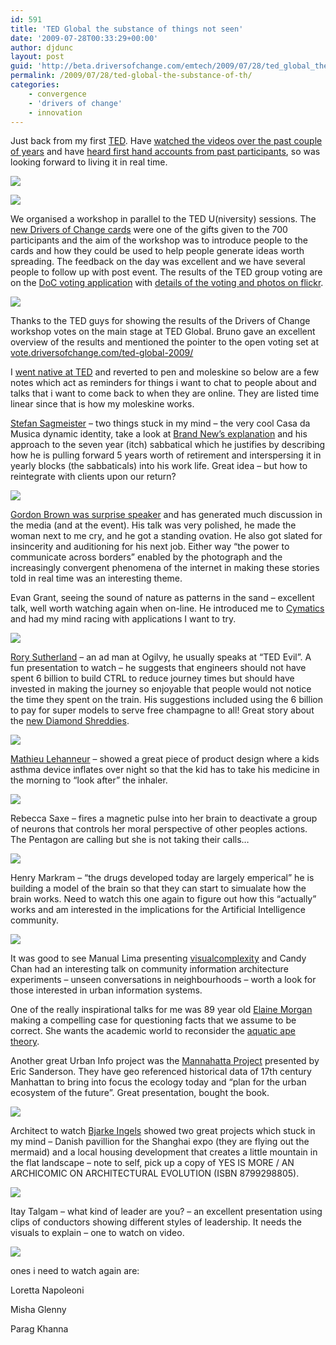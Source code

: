 ```yaml
---
id: 591
title: 'TED Global the substance of things not seen'
date: '2009-07-28T00:33:29+00:00'
author: djdunc
layout: post
guid: 'http://beta.driversofchange.com/emtech/2009/07/28/ted_global_the_substance_of_th/'
permalink: /2009/07/28/ted-global-the-substance-of-th/
categories:
    - convergence
    - 'drivers of change'
    - innovation
---
```


Just back from my first [TED](http://conferences.ted.com/TEDGlobal2009/). Have [watched the videos over the past couple of years](http://www.ted.com/) and have [heard first hand accounts from past participants](http://innovationforum.spy.co.uk/Conferences09Redux/), so was looking forward to living it in real time.

![](https://i0.wp.com/farm3.static.flickr.com/2494/3757032717_a0ee2a6fba.jpg?w=1170)

![](https://i0.wp.com/farm3.static.flickr.com/2667/3757033725_ac648bee48.jpg?w=1170)

We organised a workshop in parallel to the TED U(niversity) sessions. The [new Drivers of Change cards](http://www.driversofchange.com/doc/) were one of the gifts given to the 700 participants and the aim of the workshop was to introduce people to the cards and how they could be used to help people generate ideas worth spreading. The feedback on the day was excellent and we have several people to follow up with post event. The results of the TED group voting are on the [DoC voting application](http://vote.driversofchange.com/ted-global-2009-workshop/) with [details of the voting and photos on flickr](http://www.flickr.com/photos/pseudonomad/sets/72157621711503707/).

![](https://i0.wp.com/farm4.static.flickr.com/3535/3757808970_04c614f19a.jpg?w=1170)

Thanks to the TED guys for showing the results of the Drivers of Change workshop votes on the main stage at TED Global. Bruno gave an excellent overview of the results and mentioned the pointer to the open voting set at [vote.driversofchange.com/ted-global-2009/](http://vote.driversofchange.com/ted-global-2009/)

I [went native at TED](http://conferences.ted.com/TEDGlobal2009/plan_your_ted/) and reverted to pen and moleskine so below are a few notes which act as reminders for things i want to chat to people about and talks that i want to come back to when they are online. They are listed time linear since that is how my moleskine works.

[Stefan Sagmeister](http://blog.ted.com/2009/07/twitter_snapsho_15.php) – two things stuck in my mind – the very cool Casa da Musica dynamic identity, take a look at [Brand New’s explanation](http://www.underconsideration.com/brandnew/archives/the_17_sides_of_a_cultural_ide.php) and his approach to the seven year (itch) sabbatical which he justifies by describing how he is pulling forward 5 years worth of retirement and interspersing it in yearly blocks (the sabbaticals) into his work life. Great idea – but how to reintegrate with clients upon our return?

![](https://i0.wp.com/www.underconsideration.com/brandnew/archives/casadamusica_color_01.jpg?w=1170)

[Gordon Brown was surprise speaker](http://www.ted.com/talks/gordon_brown.html) and has generated much discussion in the media (and at the event). His talk was very polished, he made the woman next to me cry, and he got a standing ovation. He also got slated for insincerity and auditioning for his next job. Either way “the power to communicate across borders” enabled by the photograph and the increasingly convergent phenomena of the internet in making these stories told in real time was an interesting theme.

Evan Grant, seeing the sound of nature as patterns in the sand – excellent talk, well worth watching again when on-line. He introduced me to [Cymatics](http://en.wikipedia.org/wiki/Cymatics) and had my mind racing with applications I want to try.

![](https://i0.wp.com/farm3.static.flickr.com/2522/3760056544_5abc9b2c63.jpg?w=1170)

[Rory Sutherland](http://blog.ted.com/2009/07/session_2_runni_6.php) – an ad man at Ogilvy, he usually speaks at “TED Evil”. A fun presentation to watch – he suggests that engineers should not have spent 6 billion to build CTRL to reduce journey times but should have invested in making the journey so enjoyable that people would not notice the time they spent on the train. His suggestions included using the 6 billion to pay for super models to serve free champagne to all! Great story about the [new Diamond Shreddies](http://www.diamondshreddies.ca/).

![](https://i0.wp.com/powrightbetweentheeyes.typepad.com/photos/uncategorized/2008/09/28/figure_73_diamond_shreddies.jpg?w=400)

[Mathieu Lehanneur](http://www.mathieulehanneur.com/) – showed a great piece of product design where a kids asthma device inflates over night so that the kid has to take his medicine in the morning to “look after” the inhaler.

![](https://i0.wp.com/farm4.static.flickr.com/3451/3759263973_e8a6598480.jpg?w=1170)

Rebecca Saxe – fires a magnetic pulse into her brain to deactivate a group of neurons that controls her moral perspective of other peoples actions. The Pentagon are calling but she is not taking their calls…

![](https://i0.wp.com/farm3.static.flickr.com/2648/3760062332_1d8d7ab97a.jpg?w=1170)

Henry Markram – “the drugs developed today are largely emperical” he is building a model of the brain so that they can start to simualate how the brain works. Need to watch this one again to figure out how this “actually” works and am interested in the implications for the Artificial Intelligence community.

![](https://i0.wp.com/farm4.static.flickr.com/3483/3760063396_e8f5430b22.jpg?w=1170)

It was good to see Manual Lima presenting [visualcomplexity](http://www.visualcomplexity.com/) and Candy Chan had an interesting talk on community information architecture experiments – unseen conversations in neighbourhoods – worth a look for those interested in urban information systems.

One of the really inspirational talks for me was 89 year old [Elaine Morgan](http://blog.ted.com/2009/07/elaine_morgan_a.php) making a compelling case for questioning facts that we assume to be correct. She wants the academic world to reconsider the [aquatic ape theory](http://en.wikipedia.org/wiki/Aquatic_ape_hypothesis).

Another great Urban Info project was the [Mannahatta Project](http://themannahattaproject.org/) presented by Eric Sanderson. They have geo referenced historical data of 17th century Manhattan to bring into focus the ecology today and “plan for the urban ecosystem of the future”. Great presentation, bought the book.

![](https://i0.wp.com/farm4.static.flickr.com/3481/3760089378_e45650ed80.jpg?w=1170)

Architect to watch [Bjarke Ingels](http://big.dk/big.html) showed two great projects which stuck in my mind – Danish pavillion for the Shanghai expo (they are flying out the mermaid) and a local housing development that creates a little mountain in the flat landscape – note to self, pick up a copy of YES IS MORE / AN ARCHICOMIC ON ARCHITECTURAL EVOLUTION (ISBN 8799298805).

![](https://i0.wp.com/farm3.static.flickr.com/2439/3760090520_83dc8e47c6.jpg?w=1170)

Itay Talgam – what kind of leader are you? – an excellent presentation using clips of conductors showing different styles of leadership. It needs the visuals to explain – one to watch on video.

![](https://i0.wp.com/farm3.static.flickr.com/2552/3759295767_5caba3cdc9.jpg?w=1170)

ones i need to watch again are:

Loretta Napoleoni

Misha Glenny

Parag Khanna